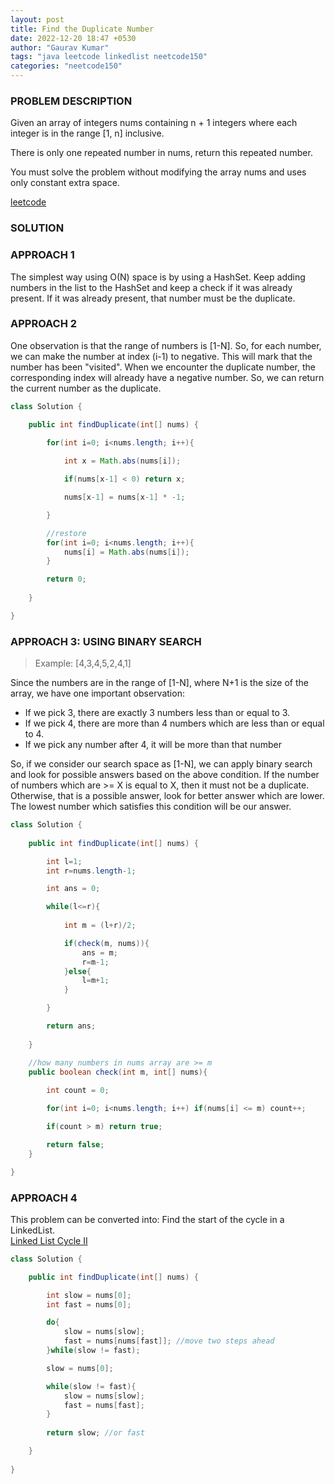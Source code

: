 ```yaml
---
layout: post
title: Find the Duplicate Number
date: 2022-12-20 18:47 +0530
author: "Gaurav Kumar"
tags: "java leetcode linkedlist neetcode150"
categories: "neetcode150"
---
```


### PROBLEM DESCRIPTION

Given an array of integers nums containing n + 1 integers where each integer is in the range [1, n] inclusive.

There is only one repeated number in nums, return this repeated number.

You must solve the problem without modifying the array nums and uses only constant extra space.

[leetcode](https://leetcode.com/problems/find-the-duplicate-number/description/)

### SOLUTION

### APPROACH 1

The simplest way using O(N) space is by using a HashSet. Keep adding numbers in the list to the HashSet and keep a check if it was already present. If it was already present, that number must be the duplicate.

### APPROACH 2

One observation is that the range of numbers is [1-N]. So, for each number, we can make the number at index (i-1) to negative. This will mark that the number has been "visited". When we encounter the duplicate number, the corresponding index will already have a negative number. So, we can return the current number as the duplicate.

```java
class Solution {

    public int findDuplicate(int[] nums) {

        for(int i=0; i<nums.length; i++){
            
            int x = Math.abs(nums[i]);

            if(nums[x-1] < 0) return x;

            nums[x-1] = nums[x-1] * -1;

        }

        //restore
        for(int i=0; i<nums.length; i++){
            nums[i] = Math.abs(nums[i]);
        }

        return 0;
        
    }

}
```

### APPROACH 3: USING BINARY SEARCH

> Example: [4,3,4,5,2,4,1]

Since the numbers are in the range of [1-N], where N+1 is the size of the array, we have one important observation:

- If we pick 3, there are exactly 3 numbers less than or equal to 3.
- If we pick 4, there are more than 4 numbers which are less than or equal to 4.
- If we pick any number after 4, it will be more than that number

So, if we consider our search space as [1-N], we can apply binary search and look for possible answers based on the above condition. If the number of numbers which are >= X is equal to X, then it must not be a duplicate. Otherwise, that is a possible answer, look for better answer which are lower. The lowest number which satisfies this condition will be our answer.

```java
class Solution {
    
    public int findDuplicate(int[] nums) {

        int l=1;
        int r=nums.length-1;

        int ans = 0;

        while(l<=r){
            
            int m = (l+r)/2;

            if(check(m, nums)){
                ans = m;
                r=m-1;
            }else{
                l=m+1;
            }

        }

        return ans;
        
    }

    //how many numbers in nums array are >= m
    public boolean check(int m, int[] nums){
        
        int count = 0;

        for(int i=0; i<nums.length; i++) if(nums[i] <= m) count++;

        if(count > m) return true;

        return false;
    }

}
```

### APPROACH 4

This problem can be converted into: Find the start of the cycle in a LinkedList.  
[Linked List Cycle II](https://leetcode.com/problems/linked-list-cycle-ii/description/)

```java
class Solution {

    public int findDuplicate(int[] nums) {

        int slow = nums[0];
        int fast = nums[0];

        do{
            slow = nums[slow];
            fast = nums[nums[fast]]; //move two steps ahead
        }while(slow != fast);

        slow = nums[0];

        while(slow != fast){
            slow = nums[slow];
            fast = nums[fast];
        }
        
        return slow; //or fast

    }
    
}
```
